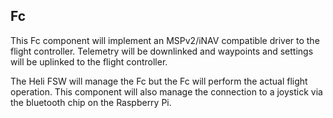 ## Fc

This Fc component will implement an MSPv2/iNAV compatible
driver to the flight controller. Telemetry will be downlinked
and waypoints and settings will be uplinked to the flight
controller.

The Heli FSW will manage the Fc but the Fc will perform the
actual flight operation. This component will also manage
the connection to a joystick via the bluetooth chip on the
Raspberry Pi.
